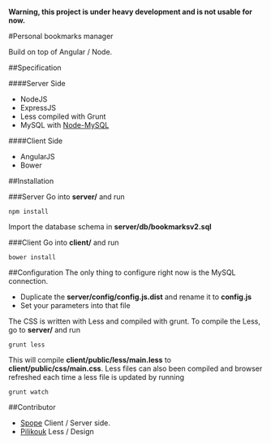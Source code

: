 **Warning, this project is under heavy development and is not usable for now.**

#Personal bookmarks manager

Build on top of Angular / Node.

##Specification

####Server Side
* NodeJS
* ExpressJS
* Less compiled with Grunt
* MySQL with [Node-MySQL](https://github.com/felixge/node-mysql)

####Client Side 
* AngularJS
* Bower


##Installation

###Server
Go into **server/** and run

    npm install
  
   
Import the database schema in **server/db/bookmarksv2.sql**

###Client
Go into **client/** and run

    bower install

##Configuration
The only thing to configure right now is the MySQL connection.

* Duplicate the **server/config/config.js.dist** and rename it to **config.js**
* Set your parameters into that file

The CSS is written with Less and compiled with grunt. To compile the Less, go to **server/** and run

    grunt less

This will compile **client/public/less/main.less** to **client/public/css/main.css**.
Less files can also been compiled and browser refreshed each time a less file is updated by running

    grunt watch

##Contributor
* [Spope](https://github.com/Spope) Client / Server side.
* [Pilikouk](http://pilikouk.fr/) Less / Design

